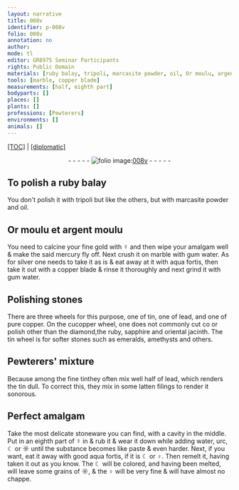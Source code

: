 ```yaml
---
layout: narrative
title: 008v
identifier: p-008v
folio: 008v
annotation: no
author:
mode: tl
editor: GR8975 Seminar Participants
rights: Public Domain
materials: [ruby balay, tripoli, marcasite powder, oil, Or moulu, argent moulu, fine gold, ☿, mercury, marble, gum water, silver, aqua fortis, copper, stones, tin, lead, diamond, ruby, sapphire, jacinth, emeralds, amethysts, fine tin, latten filings, stoneware, water, urc, ☾, ☼, ♀]
tools: [marble, copper blade]
measurements: [half, eighth part]
bodyparts: []
places: []
plants: []
professions: [Pewterers]
environments: []
animals: []
---
```


<p><a href="{{ site.baseurl }}/translation/">[TOC]</a> | <a href="{{ site.baseurl }}/texts/p-008v_tc/" target="_blank">[diplomatic]</a></p><div class="folio" align="center">- - - - - <a href="http://gallica.bnf.fr/ark:/12148/btv1b10500001g/f22.image" target="_blank"><img src="https://cu-mkp.github.io/2017-workshop-edition/assets/photo-icon.png" alt="folio image: " style="display:inline-block; margin-bottom:-3px;"/>008v</a> - - - - - </div>  
  

## To polish a <span class="m">ruby balay</span>

 
You don't polish it with <span class="m">tripoli</span> <span class="del">but</span> like the others, but with <span class="m">marcasite powder</span> and <span class="m">oil</span>.

 
  

## <span class="m">Or <span class="sup">moulu</span></span> et <span class="m">argent moulu</span>

 
You need to calcine your <span class="m">fine gold</span> with <span class="m">☿</span> and then wipe your amalgam well & make the said <span class="m">mercury</span> fly off. Next crush it on <span class="tl"><span class="m">marble</span></span> with <span class="m">gum water</span>. As for <span class="m">silver</span> one needs to take it as is & eat away at it with <span class="m">aqua fortis</span>, then take it out with a <span class="tl"><span class="m">copper</span> blade</span> & rinse it thoroughly and next grind it with <span class="m">gum water</span>.
 
 
  

## Polishing <span class="m">stones</span>

 
There are three wheels for this purpose, one of <span class="m">tin</span>, one of <span class="m">lead</span>, and one of pure <span class="m">copper</span>. On the <span class="del">cu</span><span class="m">copper</span> wheel, one does not commonly cut <span class="del">co</span> or polish other than the <span class="m">diamond</span>,the <span class="m">ruby</span>, <span class="m">sapphire</span> and oriental <span class="m">jacinth</span>. The <span class="m">tin</span> wheel is for softer stones such as <span class="m">emeralds</span>, <span class="m">amethysts</span> and others.

 
  

## <span class="pro">Pewterers</span>' mixture <span class="del"><span class="ill"></span></span>

 
Because among the <span class="m">fine tin</span>they often mix well <span class="ms">half</span> of <span class="m">lead</span>, which renders the <span class="m">tin</span> dull. To correct this, they mix in some <span class="m">latten filings</span> to render it <span class="sn">sonorous</span>.

 
  

## Perfect amalgam

 
Take the most delicate <span class="m">stoneware</span> you can find, with a cavity in the middle. Put in an <span class="ms">eighth part</span> of <span class="m">☿</span> <span class="del">in</span> & rub it & wear it down while adding <span class="m">water</span>, <span class="m">urc</span>, <span class="m">☾</span> or <span class="m">☼</span> until the substance becomes like paste & even harder. Next, if you want, eat it away with good <span class="m">aqua fortis</span>, if it is <span class="m">☾</span> or <span class="m">♀</span>. Then remelt it, having taken it out as you know. The <span class="m">☾</span> will be colored, and having been melted, will leave some grains of <span class="m">☼</span>, & the <span class="m">♀</span> will be very fine & will have almost no chappe.

